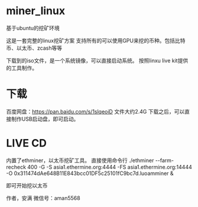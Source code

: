 # miner_linux
基于ubuntu的挖矿环境


这是一套完整的linux挖矿方案
支持所有的可以使用GPU来挖的币种。包括比特币、以太币、zcash等等


下载到的iso文件，是一个系统镜像，可以直接启动系统。
按照linxu live kit提供的工具制作。

# 下载


百度网盘：https://pan.baidu.com/s/1slqeoiD
文件大约2.4G
下载之后，可以直接制作USB启动盘，即可启动。



# LIVE CD
内置了ethminer，以太币挖矿工具。
直接使用命令行
./ethminer --farm-recheck 400 -G -S asia1.ethermine.org:4444 -FS asia1.ethermine.org:14444 -O 0x311474dAe648B11E843bcc01DF5c25101fC9bc7d.luoamminer &

即可开始挖以太币

作者，安满
微信号：aman5568
